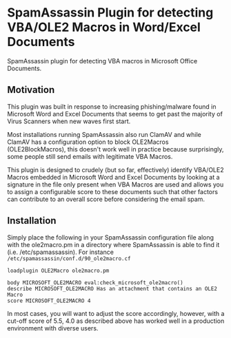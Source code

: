 # SpamAssassin Plugin for detecting VBA/OLE2 Macros in Word/Excel Documents

SpamAssassin plugin for detecting VBA macros in Microsoft Office Documents.

## Motivation ##

This plugin was built in response to increasing phishing/malware found in Microsoft Word and Excel Documents that seems to get past the majority of Virus Scanners when new waves first start.

Most installations running SpamAssassin also run ClamAV and while ClamAV has a configuration option to block OLE2Macros (OLE2BlockMacros), this doesn't work well in practice because surprisingly, some people still send emails with legitimate VBA Macros.

This plugin is designed to crudely (but so far, effectively) identify VBA/OLE2 Macros embedded in Microsoft Word and Excel Documents by looking at a signature in the file only present when VBA Macros are used and allows you to assign a configurable score to these documents such that other factors can contribute to an overall score before considering the email spam.

## Installation ##

Simply place the following in your SpamAssassin configuration file along with the ole2macro.pm in a directory where SpamAssassin is able to find it (i.e. /etc/spamassassin). For instance ```/etc/spamassassin/conf.d/90_ole2macro.cf```

```
loadplugin OLE2Macro ole2macro.pm

body MICROSOFT_OLE2MACRO eval:check_microsoft_ole2macro()
describe MICROSOFT_OLE2MACRO Has an attachment that contains an OLE2 Macro
score MICROSOFT_OLE2MACRO 4
```

In most cases, you will want to adjust the score accordingly, however, with a cut-off score of 5.5, 4.0 as described above has worked well in a production environment with diverse users.
